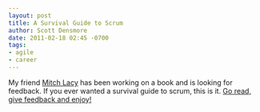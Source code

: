 ```yaml
---
layout: post
title: A Survival Guide to Scrum
author: Scott Densmore
date: 2011-02-18 02:45 -0700
tags:
- agile
- career
---
```


My friend [Mitch Lacy](http://mitchlacey.com) has been working on a book and is looking for feedback. If you ever wanted a survival guide to scrum, this is it. [Go read, give feedback and enjoy!](http://mitchlacey.com/Book/Scrum-A-Year-One-Survival-Guide.html)

